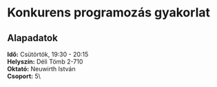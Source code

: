 # Konkurens programozás gyakorlat

## Alapadatok
**Idő:** Csütörtök, 19:30 - 20:15\
**Helyszín:** Déli Tömb 2-710\
**Oktató:** Neuwirth István\
**Csoport:** 5\
